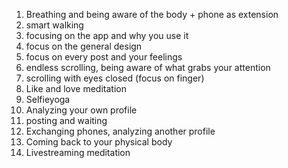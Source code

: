 1. Breathing and being aware of the body + phone as extension
2. smart walking
3. focusing on the app and why you use it
4. focus on the general design
5. focus on every post and your feelings
6. endless scrolling, being aware of what grabs your attention
7. scrolling with eyes closed (focus on finger)
8. Like and love meditation
9. Selfieyoga
10. Analyzing your own profile
11. posting and waiting
12. Exchanging phones, analyzing another profile
13. Coming back to your physical body
14. Livestreaming meditation
